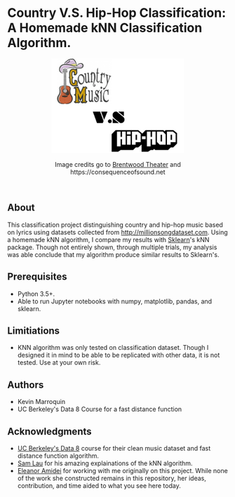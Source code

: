 # Country V.S. Hip-Hop Classification: <br>A Homemade kNN Classification Algorithm.

<p align="center">
<img src="https://github.com/kamcbk/GeneralProjects/blob/master/Country%20V.S.%20Hip-Hop%20Classification/countryvshiphopimg.png", width="60%" height="60%">
</p>
<p align="center">
  Image credits go to <a href="https://www.brentwood-theatre.co.uk" >Brentwood Theater</a> and https://consequenceofsound.net
</p>
<br>

## About
This classification project distinguishing country and hip-hop music based on lyrics using datasets collected from http://millionsongdataset.com. Using a homemade kNN algorithm, I compare my results with [Sklearn](https://scikit-learn.org/stable/)'s kNN package. Though not entirely shown, through multiple trials, my analysis was able conclude that my algorithm produce similar results to Sklearn's. 

## Prerequisites
* Python 3.5+.
* Able to run Jupyter notebooks with numpy, matplotlib, pandas, and sklearn.

## Limitiations
* KNN algorithm was only tested on classification dataset. Though I designed it in mind to be able to be replicated with other data, it is not tested. Use at your own risk.

## Authors
* Kevin Marroquin
* UC Berkeley's Data 8 Course for a fast distance function

## Acknowledgments
- [UC Berkeley's Data 8](http://data8.org/su17/) course for their clean music dataset and fast distance function algorithm.
- [Sam Lau](https://www.samlau.me) for his amazing explainations of the kNN algorithm.
- [Eleanor Amidei](https://www.linkedin.com/in/eleanoramidei/) for working with me originally on this project. While none of the work she constructed remains in this repository, her ideas, contribution, and time aided to what you see here today.
